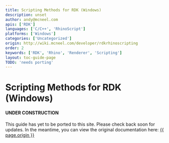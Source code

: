 ```yaml
---
title: Scripting Methods for RDK (Windows)
description: unset
author: andy@mcneel.com
apis: ['RDK']
languages: ['C/C++', 'RhinoScript']
platforms: ['Windows']
categories: ['Uncategorized']
origin: http://wiki.mcneel.com/developer/rdkrhinoscripting
order: 2
keywords: ['RDK', 'Rhino', 'Renderer', 'Scripting']
layout: toc-guide-page
TODO: 'needs porting'
---
```



# Scripting Methods for RDK (Windows)

<div class="bs-callout bs-callout-danger">
  <h4>UNDER CONSTRUCTION</h4>
  <p>This guide has yet to be ported to this site.  Please check back soon for updates.  
  In the meantime, you can view the original documentation here:
  <a href="{{ page.origin }}">{{ page.origin }}</a></p>
</div>
